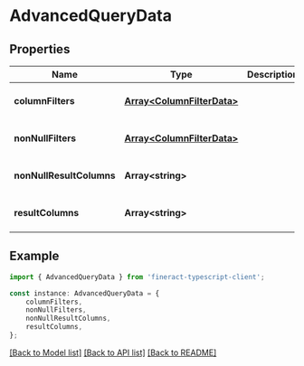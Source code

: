 # AdvancedQueryData


## Properties

Name | Type | Description | Notes
------------ | ------------- | ------------- | -------------
**columnFilters** | [**Array&lt;ColumnFilterData&gt;**](ColumnFilterData.md) |  | [optional] [default to undefined]
**nonNullFilters** | [**Array&lt;ColumnFilterData&gt;**](ColumnFilterData.md) |  | [optional] [default to undefined]
**nonNullResultColumns** | **Array&lt;string&gt;** |  | [optional] [default to undefined]
**resultColumns** | **Array&lt;string&gt;** |  | [optional] [default to undefined]

## Example

```typescript
import { AdvancedQueryData } from 'fineract-typescript-client';

const instance: AdvancedQueryData = {
    columnFilters,
    nonNullFilters,
    nonNullResultColumns,
    resultColumns,
};
```

[[Back to Model list]](../README.md#documentation-for-models) [[Back to API list]](../README.md#documentation-for-api-endpoints) [[Back to README]](../README.md)
